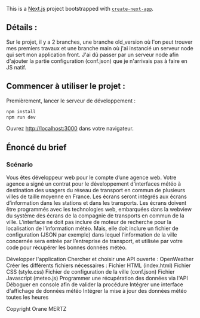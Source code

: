 This is a [Next.js](https://nextjs.org/) project bootstrapped with [`create-next-app`](https://github.com/vercel/next.js/tree/canary/packages/create-next-app).

## Détails :

Sur le projet, il y a 2 branches, une branche old_version où l'on peut trouver mes premiers travaux et une branche main où j'ai instancié un serveur node qui sert mon application front.
J'ai dû passer par un serveur node afin d'ajouter la partie configuration (conf.json) que je n'arrivais pas à faire en JS natif.

## Commencer à utiliser le projet :

Premièrement, lancer le serveur de développement :

```bash
npm install
npm run dev
```

Ouvrez [http://localhost:3000](http://localhost:3000) dans votre navigateur.

## Énoncé du brief

### Scénario
Vous êtes développeur web pour le compte d’une agence web. Votre agence a signé un contrat pour le développement d’interfaces météo à destination des usagers du réseau de transport en commun de plusieurs villes de taille moyenne en France. Les écrans seront intégrés aux écrans d’information dans les stations et dans les transports.
Les écrans doivent être programmés avec les technologies web, embarquées dans la webview du système des écrans de la compagnie de transports en commun de la ville.
L’interface ne doit pas inclure de moteur de recherche pour la localisation de l’information météo.
Mais, elle doit inclure un fichier de configuration (JSON par exemple) dans lequel l’information de la ville concernée sera entrée par l’entreprise de transport, et utilisée par votre code pour récupérer les bonnes données météo.

Développer l'application
    Chercher et choisir une API ouverte : OpenWeather
    Créer les différents fichiers nécessaires :
        Fichier HTML (index.html)
        Fichier CSS (style.css)
        Fichier de configuration de la ville (conf.json)
        Fichier Javascript (meteo.js)
    Programmer une récupération des données via l'API
    Déboguer en console afin de valider la procédure
    Intégrer une interface d'affichage de données météo
    Intégrer la mise à jour des données météo toutes les heures

Copyright Orane MERTZ
